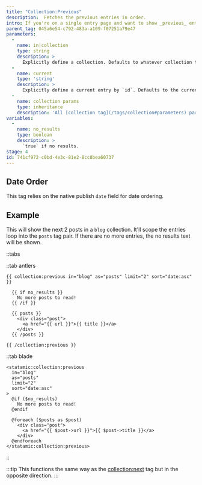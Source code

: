 ```yaml
---
title: "Collection:Previous"
description:  Fetches the previous entries in order.
intro: If you're on a single entry page and want to show _previous_ entries in order (publish date, alphabetical, or manual), this is the tag you're looking for.
parent_tag: 045a6e54-c792-483a-a109-f07251a79e47
parameters:
  -
    name: in|collection
    type: string
    description: >
      Explicitly define a collection. Defaults to whatever collection the current entry is in.
  -
    name: current
    type: 'string'
    description: >
      Explicitly define a current entry by `id`. Defaults to the current entry in context.
  -
    name: collection params
    type: inheritance
    description: 'All [collection tag](/tags/collection#parameters) parameters are available.'
variables:
  -
    name: no_results
    type: boolean
    description: >
      `true` if no results.
stage: 4
id: 741cf972-c0bd-4e3c-81e2-8cc8bea60737
---
```

## Date Order
This tag relies on the native publish `date` field for date ordering.

## Example

This will show the next 2 posts in a `blog` collection. It'll scope the entries loop into the `posts` tag pair. If there are no more entries, the no results text will be shown.

::tabs

::tab antlers
```antlers
{{ collection:previous in="blog" as="posts" limit="2" sort="date:asc" }}

  {{ if no_results }}
    No more posts to read!
  {{ /if }}

  {{ posts }}
    <div class="post">
      <a href="{{ url }}">{{ title }}</a>
    </div>
  {{ /posts }}

{{ /collection:previous }}
```
::tab blade
```blade
<statamic:collection:previous
  in="blog"
  as="posts"
  limit="2"
  sort="date:asc"
>
  @if ($no_results)
    No more posts to read!
  @endif

  @foreach ($posts as $post)
    <div class="post">
      <a href="{{ $post->url }}">{{ $post->title }}</a>
    </div>
  @endforeach
</statamic:collection:previous>
```
::

:::tip
This functions the same way as the [collection:next](/tags/collection-next) tag but in the opposite direction.
:::
